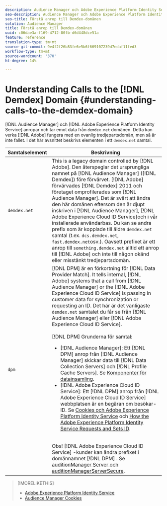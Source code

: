 ```yaml
---
description: Audience Manager och Adobe Experience Platform Identity Service anropar och tar emot data från domänen demdex.net. Det kan verka som att Adobe arbetar med en ovanlig tredjepartsdomän, men så är inte fallet. I det här avsnittet beskrivs elementen i ett demdex.net-anrop.
seo-description: Audience Manager och Adobe Experience Platform Identity Service anropar och tar emot data från domänen demdex.net. Det kan verka som att Adobe arbetar med en ovanlig tredjepartsdomän, men så är inte fallet. I det här avsnittet beskrivs elementen i ett demdex.net-anrop.
seo-title: Förstå anrop till Demdex-domänen
solution: Audience Manager
title: Förstå anrop till Demdex-domänen
uuid: c06dae3a-f169-4712-80fb-d6d448dce51a
feature: reference
translation-type: tm+mt
source-git-commit: 9e4f2f26b83fe6e5b6f669107239d7edaf11fed3
workflow-type: tm+mt
source-wordcount: '370'
ht-degree: 14%

---
```



# Understanding Calls to the [!DNL Demdex] Domain {#understanding-calls-to-the-demdex-domain}

[!DNL Audience Manager] och [!DNL Adobe Experience Platform Identity Service] anropar och tar emot data från `demdex.net` domänen. Detta kan verka [!DNL Adobe] fungera med en ovanlig tredjepartsdomän, men så är inte fallet. I det här avsnittet beskrivs elementen i ett `demdex.net` samtal.

| Samtalselement | Beskrivning |
|---|---|
| `demdex.net` | This is a legacy domain controlled by [!DNL Adobe]. Den återspeglar det ursprungliga namnet på [!DNL Audience Manager] ([!DNL Demdex]) före förvärvet. [!DNL Adobe] förvärvades [!DNL Demdex] 2011 och företaget omprofilerades som [!DNL Audience Manager]. Det är svårt att ändra den här domänen eftersom den är djupt inskriven i [!DNL Audience Manager], [!DNL Adobe Experience Cloud ID Service]och i vår installerade användarbas. Du kan se andra prefix som är kopplade till äldre `demdex.net` samtal (t.ex. `dcs.demdex.net`, `fast.demdex.net`osv.). Oavsett prefixet är ett anrop till `something.demdex.net` alltid ett anrop till [!DNL Adobe] och inte till någon okänd eller misstänkt tredjepartsdomän. |
| `dpm` | [!DNL DPM] är en förkortning för [!DNL Data Provider Match]. It tells internal, [!DNL Adobe] systems that a call from [!DNL Audience Manager] or the [!DNL Adobe Experience Cloud ID Service] is passing in customer data for synchronization or requesting an ID. Det här är det vanligaste `demdex.net` samtalet du får se från [!DNL Audience Manager] eller [!DNL Adobe Experience Cloud ID Service]. <br><br>[!DNL DPM] Grunderna för samtal: <ul><li>[!DNL Audience Manager]: Ett [!DNL DPM] anrop från [!DNL Audience Manager] skickar data till [!DNL Data Collection Servers] och [!DNL Profile Cache Servers]. Se [Komponenter för datainsamling](../reference/system-components/components-data-collection.md).</li><li>[!DNL Adobe Experience Cloud ID Service]: Ett [!DNL DPM] anrop från [!DNL Adobe Experience Cloud ID Service] webbplatsen är en begäran om besökar-ID. Se [Cookies och Adobe Experience Platform Identity Service](https://docs.adobe.com/content/help/sv-SE/id-service/using/intro/cookies.html) och [How the Adobe Experience Platform Identity Service Requests and Sets ID](https://docs.adobe.com/content/help/en/id-service/using/intro/id-request.html).</li></ul><br>Obs! [!DNL Adobe Experience Cloud ID Service] -kunder kan ändra prefixet i domännamnet [!DNL DPM] . Se [auditionManager Server och auditionManagerServerSecure](https://docs.adobe.com/content/help/en/id-service/using/id-service-api/configurations/subdomain-config.html). |

>[!MORELIKETHIS]
>
>* [Adobe Experience Platform Identity Service](https://docs.adobe.com/content/help/sv-SE/id-service/using/home.html)
>* [Audience Manager Cookies](https://docs.adobe.com/content/help/sv-SE/core-services/interface/ec-cookies/cookies-am.html)

